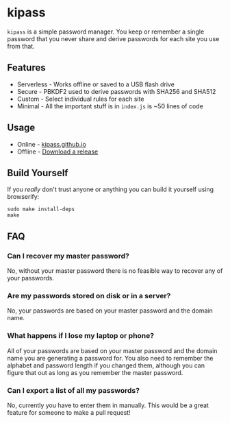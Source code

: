 
# kipass

`kipass` is a simple password manager. You keep or remember a single password
that you never share and derive passwords for each site you use from that.

## Features

* Serverless - Works offline or saved to a USB flash drive
* Secure - PBKDF2 used to derive passwords with SHA256 and SHA512
* Custom - Select individual rules for each site
* Minimal - All the important stuff is in `index.js` is ~50 lines of code

## Usage

* Online - [kipass.github.io](https://kipass.github.io)
* Offline - [Download a release](https://github.com/kipass/kipass.github.io/releases)

## Build Yourself

If you *really* don't trust anyone or anything you can build it yourself using
browserify:

    sudo make install-deps
    make

## FAQ

### Can I recover my master password?

No, without your master password there is no feasible way to recover any of your
passwords.

### Are my passwords stored on disk or in a server?

No, your passwords are based on your master password and the domain name.

### What happens if I lose my laptop or phone?

All of your passwords are based on your master password and the domain name you
are generating a password for. You also need to remember the alphabet and
password length if you changed them, although you can figure that out as long
as you remember the master password.

### Can I export a list of all my passwords?

No, currently you have to enter them in manually. This would be a great feature
for someone to make a pull request!
